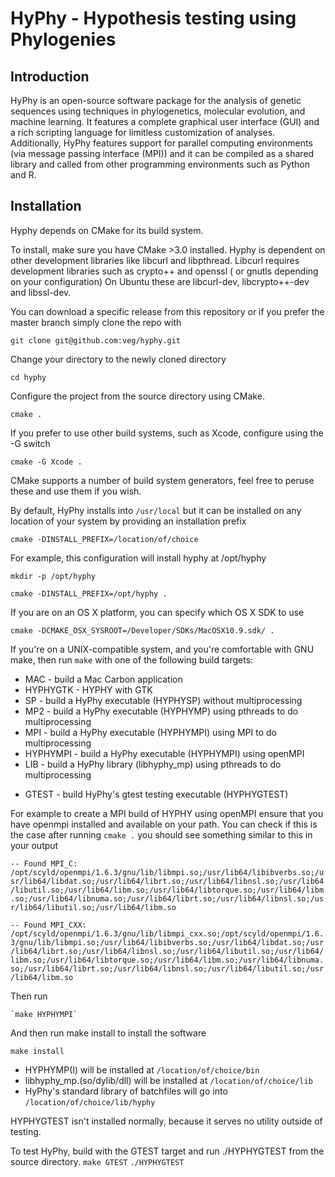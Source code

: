HyPhy - Hypothesis testing using Phylogenies
============================================

Introduction
------------
HyPhy is an open-source software package for the analysis of genetic sequences using techniques in phylogenetics, molecular evolution, and machine learning. It features a complete graphical user interface (GUI) and a rich scripting language for limitless customization of analyses. Additionally, HyPhy features support for parallel computing environments (via message passing interface (MPI)) and it can be compiled as a shared library and called from other programming environments such as Python and R. 

Installation
------------

Hyphy depends on CMake for its build system.

To install, make sure you have CMake >3.0 installed. Hyphy is dependent on other development libraries like
libcurl and libpthread. Libcurl requires development libraries such as crypto++ and openssl ( or gnutls depending on your configuration)
On Ubuntu these are libcurl-dev, libcrypto++-dev and libssl-dev.

You can download a specific release from this repository or if you prefer the master branch simply 
clone the repo with

`git clone git@github.com:veg/hyphy.git`

Change your directory to the newly cloned directory

`cd hyphy`

Configure the project from the source directory using CMake.

`cmake .`

If you prefer to use other build systems, such as Xcode,
configure using the -G switch

`cmake -G Xcode .`

CMake supports a number of build system generators,
feel free to peruse these and use them if you wish.

By default, HyPhy installs into `/usr/local`
but it can be installed on any location of your system 
by providing an installation prefix

`cmake -DINSTALL_PREFIX=/location/of/choice`

For example, this configuration will install hyphy at /opt/hyphy

`mkdir -p /opt/hyphy`

`cmake -DINSTALL_PREFIX=/opt/hyphy .`

If you are on an OS X platform, you can specify which OS X SDK to use

`cmake -DCMAKE_OSX_SYSROOT=/Developer/SDKs/MacOSX10.9.sdk/ .`

If you're on a UNIX-compatible system,
and you're comfortable with GNU make,
then run `make` with one of the following build targets:

+   MAC - build a Mac Carbon application
+   HYPHYGTK - HYPHY with GTK
+   SP - build a HyPhy executable (HYPHYSP) without multiprocessing
+   MP2 - build a HyPhy executable (HYPHYMP) using pthreads to do multiprocessing
+   MPI - build a HyPhy executable (HYPHYMPI) using MPI to do multiprocessing
+   HYPHYMPI - build a HyPhy executable (HYPHYMPI) using openMPI 
+   LIB - build a HyPhy library (libhyphy_mp) using pthreads to do multiprocessing
-   GTEST - build HyPhy's gtest testing executable (HYPHYGTEST)

For example to create a MPI build of HYPHY using openMPI ensure that you 
have openmpi installed and available on your  path. You can check if this
is the case after running 
`cmake .` you should see something similar to this in your output

`-- Found MPI_C: /opt/scyld/openmpi/1.6.3/gnu/lib/libmpi.so;/usr/lib64/libibverbs.so;/usr/lib64/libdat.so;/usr/lib64/librt.so;/usr/lib64/libnsl.so;/usr/lib64/libutil.so;/usr/lib64/libm.so;/usr/lib64/libtorque.so;/usr/lib64/libm.so;/usr/lib64/libnuma.so;/usr/lib64/librt.so;/usr/lib64/libnsl.so;/usr/lib64/libutil.so;/usr/lib64/libm.so `

`-- Found MPI_CXX: /opt/scyld/openmpi/1.6.3/gnu/lib/libmpi_cxx.so;/opt/scyld/openmpi/1.6.3/gnu/lib/libmpi.so;/usr/lib64/libibverbs.so;/usr/lib64/libdat.so;/usr/lib64/librt.so;/usr/lib64/libnsl.so;/usr/lib64/libutil.so;/usr/lib64/libm.so;/usr/lib64/libtorque.so;/usr/lib64/libm.so;/usr/lib64/libnuma.so;/usr/lib64/librt.so;/usr/lib64/libnsl.so;/usr/lib64/libutil.so;/usr/lib64/libm.so `

Then run 

    `make HYPHYMPI`

And then run make install to install the software

`make install`

+   HYPHYMP(I) will be installed at  `/location/of/choice/bin`
+   libhyphy_mp.(so/dylib/dll) will be installed at `/location/of/choice/lib`
+   HyPhy's standard library of batchfiles will go into `/location/of/choice/lib/hyphy`

HYPHYGTEST isn't installed normally,
because it serves no utility outside of testing.

To test HyPhy, build with the  GTEST target and run ./HYPHYGTEST from the source directory.
`make GTEST`
`./HYPHYGTEST`
